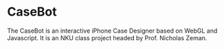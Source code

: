 CaseBot
=======
The CaseBot is an interactive iPhone Case Designer based on WebGL and Javascript.  It is an NKU class project headed by Prof. Nicholas Zeman.
